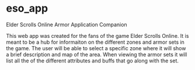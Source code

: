 # eso_app
Elder Scrolls Online Armor Application Companion

This web app was created for the fans of the game Elder Scrolls Online.  It is meant to be a hub for informaiton on the different zones and armor sets in the game.  The user will be able to select a specific zone where it will show a brief description and map of the area.  When viewing the armor sets it will list all the of the different attributes and buffs that go along with the set.  
